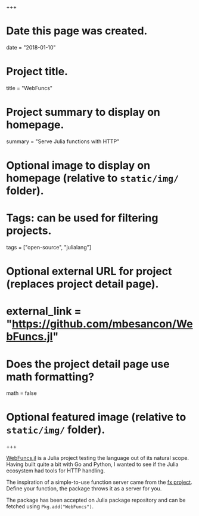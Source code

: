 +++
# Date this page was created.
date = "2018-01-10"

# Project title.
title = "WebFuncs"

# Project summary to display on homepage.
summary = "Serve Julia functions with HTTP"

# Optional image to display on homepage (relative to `static/img/` folder).

# Tags: can be used for filtering projects.
tags = ["open-source", "julialang"]

# Optional external URL for project (replaces project detail page).
# external_link = "https://github.com/mbesancon/WebFuncs.jl"

# Does the project detail page use math formatting?
math = false

# Optional featured image (relative to `static/img/` folder).

+++

[WebFuncs.jl](https://github.com/mbesancon/WebFuncs.jl) is a Julia project testing the language out of its natural
scope. Having built quite a bit with Go and Python, I wanted to see if
the Julia ecosystem had tools for HTTP handling.

The inspiration of a simple-to-use function server came from the
[fx project](https://github.com/metrue/fx). Define your function, the
package throws it as a server for you.

The package has been accepted on Julia package repository and can be fetched
using `Pkg.add("WebFuncs")`. 
